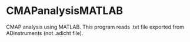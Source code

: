 # CMAPanalysisMATLAB
CMAP analysis using MATLAB. 
This program reads .txt file exported from ADinstruments (not .adicht file).
